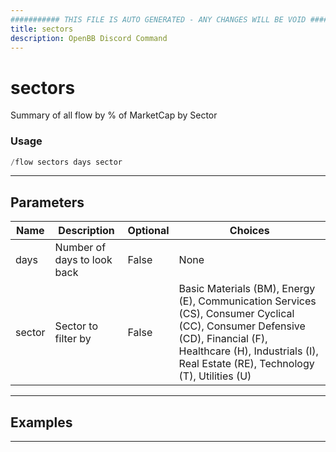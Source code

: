 ```yaml
---
########### THIS FILE IS AUTO GENERATED - ANY CHANGES WILL BE VOID ###########
title: sectors
description: OpenBB Discord Command
---
```


# sectors

Summary of all flow by % of MarketCap by Sector

### Usage

```python wordwrap
/flow sectors days sector
```

---

## Parameters

| Name | Description | Optional | Choices |
| ---- | ----------- | -------- | ------- |
| days | Number of days to look back | False | None |
| sector | Sector to filter by | False | Basic Materials (BM), Energy (E), Communication Services (CS), Consumer Cyclical (CC), Consumer Defensive (CD), Financial (F), Healthcare (H), Industrials (I), Real Estate (RE), Technology (T), Utilities (U) |


---

## Examples


---
